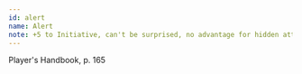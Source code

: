 ```yaml
---
id: alert
name: Alert
note: +5 to Initiative, can't be surprised, no advantage for hidden attackers
---
```

Player's Handbook, p. 165